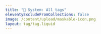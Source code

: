 ```yaml
---
title: "💜 System: All tags"
eleventyExcludeFromCollections: false
image: /content/upload/maskable-icon.png
layout: tag/tag.liquid
---
```

